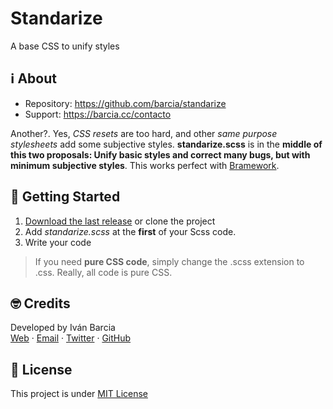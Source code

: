 # Standarize
A base CSS to unify styles


## ℹ️ About
- Repository: https://github.com/barcia/standarize
- Support: https://barcia.cc/contacto

Another?. Yes, _CSS resets_ are too hard, and other _same purpose stylesheets_ add some subjective styles. **standarize.scss** is in the **middle of this two proposals: Unify basic styles and correct many bugs, but with minimum subjective styles**. This works perfect with [Bramework](https://github.com/barcia/bramework).


## 🛫 Getting Started

1. [Download the last release](https://github.com/barcia/standarize/archive/master.zip) or clone the project
2. Add *standarize.scss* at the **first** of your Scss code.
3. Write your code

> If you need **pure CSS code**, simply change the .scss extension to .css. Really, all code is pure CSS.


## 🤓 Credits
Developed by Iván Barcia  
[Web](https://barcia.cc) · [Email](mailto:ivan@barcia.cc) · [Twitter](http://www.twitter.com/bartzia) · [GitHub](http://www.github.com/barcia)



## 📄 License
This project is under [MIT License](https://github.com/barcia/bramework/blob/master/LICENSE)
